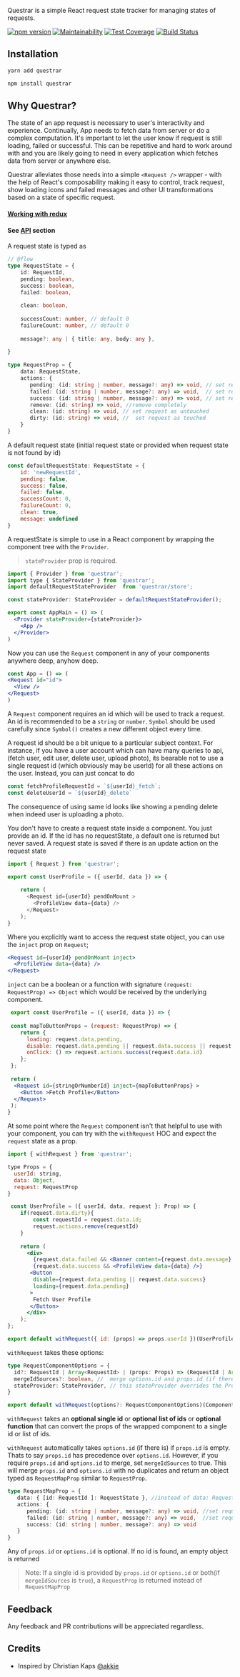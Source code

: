 
Questrar is a simple React request state tracker for managing states of requests.

[![npm version](https://badge.fury.io/js/questrar.svg)](https://badge.fury.io/js/questrar)
[![Maintainability](https://api.codeclimate.com/v1/badges/f844416f4e3c15b8ae22/maintainability)](https://codeclimate.com/github/orar/questrar/maintainability)
[![Test Coverage](https://api.codeclimate.com/v1/badges/f844416f4e3c15b8ae22/test_coverage)](https://codeclimate.com/github/orar/questrar/test_coverage)
[![Build Status](https://travis-ci.org/orar/questrar.svg?branch=master)](https://travis-ci.org/orar/questrar)

Installation
--

```bash
yarn add questrar 

npm install questrar
```

Why Questrar?
--
The state of an app request is necessary to user's interactivity and experience. 
Continually, App needs to fetch data from server or do a complex computation. It's important to let the user know if 
request is still loading, failed or successful. 
This can be repetitive and hard to work around with and you are likely going to need in every
application which fetches data from server or anywhere else.
 
Questrar alleviates those needs into a simple `<Request />` wrapper - with the help of 
React's composability making it easy to control, track request,
 show loading icons and failed messages and other UI transformations based on a state of specific request.
 
 
#### [Working with redux](docs/createReduxStateProvider.md)
#### See [API](docs/coreAPI.md) section


A request state is typed as
```typescript
// @flow
type RequestState = {
    id: RequestId,
    pending: boolean,
    success: boolean,
    failed: boolean, 
    
    clean: boolean,
 
    successCount: number, // default 0
    failureCount: number, // default 0
    
    message?: any | { title: any, body: any },
    
}

type RequestProp = {
    data: RequestState,
    actions: {
       pending: (id: string | number, message?: any) => void, // set request state of id to pending
       failed: (id: string | number, message?: any) => void,  // set request state of id to failed
       success: (id: string | number, message?: any) => void, // set request state of id to success
       remove: (id: string) => void, //remove completely
       clean: (id: string) => void, // set request as untouched
       dirty: (id: string) => void, //  set request as touched
    }    
}
```

A default request state (initial request state or provided when request state is not found by id)
```js
const defaultRequestState: RequestState = {
    id: 'newRequestId',
    pending: false,
    success: false,
    failed: false,
    successCount: 0,
    failureCount: 0,
    clean: true,
    message: undefined
}
```

A requestState is simple to use in a React component by wrapping the component tree with the `Provider`.

> `stateProvider` prop is required.

```jsx harmony
import { Provider } from 'questrar';
import type { StateProvider } from 'questrar';
import defaultRequestStateProvider  from 'questrar/store';

const stateProvider: StateProvider = defaultRequestStateProvider();

export const AppMain = () => (
  <Provider stateProvider={stateProvider}>
    <App />
  </Provider>
)
```
Now you can use the `Request` component in any of your components anywhere deep, anyhow deep.

```jsx harmony
const App = () => (
<Request id="id">
  <View />
</Request>
)
```

A `Request` component requires an id which will be used to track a request.
An id is recommended to be a `string` or `number`. 
`Symbol` should be used carefully since `Symbol()` creates a new different object every time.

A request id should be a bit unique to a particular subject context. For instance, if you have a user account
which can have many queries to api, (fetch user, edit user, delete user, upload photo), 
its bearable not to use a single request id (which obviously may be userId) for all these actions on the user.
Instead, you can just concat to do
 ```js
 const fetchProfileRequestId = `${userId}_fetch`;
 const deleteUserId = `${userId}_delete`
```
The consequence of using same id looks like showing a pending delete when indeed user is uploading a photo.


You don't have to create a request state inside a component.
You just provide an id. If the id has no requestState, a default one is returned but never saved.
 A request state is saved if there is an update action on the request state

```js
import { Request } from 'questrar'; 

export const UserProfile = ({ userId, data }) => {
    
    return (
      <Request id={userId} pendOnMount >
        <ProfileView data={data} />
      </Request>
    );
}
```

Where you explicitly want to access the request state object, you can use the `inject` prop on `Request`;

```jsx harmony
<Request id={userId} pendOnMount inject>
  <ProfileView data={data} />
</Request>
```

`inject` can be a boolean or a function with signature `(request: RequestProp) => Object`
 which would be received by the underlying component.
 
```jsx harmony
 export const UserProfile = ({ userId, data }) => {
   
 const mapToButtonProps = (request: RequestProp) => {
    return {
      loading: request.data.pending,
      disable: request.data.pending || request.data.success || request.data.failureCount > 5,//disable after 5 request failures
      onClick: () => request.actions.success(request.data.id)
    };
 };
 
 return (
  <Request id={stringOrNumberId} inject={mapToButtonProps} >
    <Button >Fetch Profile</Button>
  </Request>
 );
}
```

At some point where the `Request` component isn't that helpful to use with your component, 
you can try with the `withRequest` HOC and expect the `request` state as a prop.


```jsx harmony
import { withRequest } from 'questrar';

type Props = {
  userId: string,
  data: Object,
  request: RequestProp
}

 const UserProfile = ({ userId, data, request }: Prop) => {
    if(request.data.dirty){
        const requestId = request.data.id;
        request.actions.remove(requestId)
    }
    
    return (
      <div>
        {request.data.failed && <Banner content={request.data.message} />}
        {request.data.success && <ProfileView data={data} />}
       <Button
        disable={request.data.pending || request.data.success}
        loading={request.data.pending}
       >
        Fetch User Profile
       </Button>
      </div>
    );
};

export default withRequest({ id: (props) => props.userId })(UserProfile);
```
`withRequest` takes these options:
```typescript
type RequestComponentOptions = {
  id?: RequestId | Array<RequestId> | (props: Props) => (RequestId | Array<RequestId>),
  mergeIdSources?: boolean, //  merge options.id and props.id (if there is any),
  stateProvider: StateProvider, // this stateProvider overrides the Provider stateProvider 
}

export default withRequest(options?: RequestComponentOptions)(Component)
```

`withRequest` takes an **optional single id** or **optional list of ids** or **optional function**
 that can convert the props of the wrapped component to a single id or list of ids.

`withRequest` automatically takes `options.id` (if there is) if `props.id` is empty.
Thats to say `props.id` has precedence over `options.id`.
However, if you require `props.id` and `options.id` to merge, set `mergeIdSources` to true.
This will merge `props.id` and `options.id` with no duplicates and
 return an object typed as `RequestMapProp` similar to `RequestProp`.

 ```typescript
type RequestMapProp = {
    data: { [id: RequestId ]: RequestState }, //instead of data: RequestState
    actions: {
       pending: (id: string | number, message?: any) => void, //set request state of id to pending
       failed: (id: string | number, message?: any) => void,  //set request state of id to failed
       success: (id: string | number, message?: any) => void
    } 
}
``` 
 
Any of `props.id` or `options.id` is optional. If no id is found, an empty object is returned

> Note: If a single id is provided by `props.id` or `options.id` or both(if `mergeIdSources` is `true`),
 a `RequestProp` is returned instead of `RequestMapProp`



Feedback
--

Any feedback and PR contributions will be appreciated regardless.


Credits
--

- Inspired by Christian Kaps [@akkie](http://github.com/akkie)

